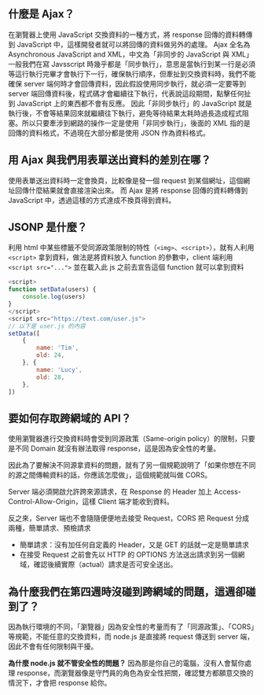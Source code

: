 ## 什麼是 Ajax？

在瀏覽器上使用 JavaScript 交換資料的一種方式，將 response 回傳的資料轉傳到 JavaScript 中，這樣開發者就可以將回傳的資料做另外的處理。
Ajax 全名為 Asynchronous JavaScript and XML，中文為「非同步的 JavaScript 與 XML」一般我們在寫 Javsscript 時幾乎都是「同步執行」，意思是當執行到某一行是必須等這行執行完畢才會執行下一行，確保執行順序，但牽扯到交換資料時，我們不能確保 server 端何時才會回傳資料，因此假設使用同步執行，就必須一定要等到 server 端回傳資料後，程式碼才會繼續往下執行，代表說這段期間，點擊任何扯到 JavaScript 上的東西都不會有反應。
因此「非同步執行」的 JavaScript 就是執行後，不會等結果回來就繼續往下執行，避免等待結果太耗時過長造成程式阻塞。所以只要牽涉到網路的操作一定是使用「非同步執行」，後面的 XML 指的是回傳的資料格式，不過現在大部分都是使用 JSON 作為資料格式。

## 用 Ajax 與我們用表單送出資料的差別在哪？

使用表單送出資料時一定會換頁，比較像是發一個 request 到某個網址，這個網址回傳什麼結果就會直接渲染出來。
而 Ajax 是將 response 回傳的資料轉傳到 JavaScript 中，透過這樣的方式達成不換頁得到資料。

## JSONP 是什麼？

利用 html 中某些標籤不受同源政策限制的特性（`<img>`、`<script>`），就有人利用 `<script>` 拿到資料，做法是將資料放入 function 的參數中，client 端利用 `<script src="...">` 並在載入此 js 之前去宣告這個 function 就可以拿到資料

```js
<script>
function setData(users) {
    console.log(users)
}
</script>
<script src="https://text.com/user.js">
// 以下是 user.js 的內容
setData([
    {
        name: 'Tim',
        old: 24,
    }, {
        name: 'Lucy',
        old: 28,
    },
])
```

## 要如何存取跨網域的 API？


使用瀏覽器進行交換資料時會受到同源政策（Same-origin policy）的限制，只要是不同 Domain 就沒有辦法取得 response，這是因為安全性的考量。

因此為了要解決不同源拿資料的問題，就有了另一個規範說明了「如果你想在不同的源之間傳輸資料的話，你應該怎麼做」，這個規範就叫做 CORS。

Server 端必須開啟允許跨來源請求，在 Response 的 Header 加上 Access-Control-Allow-Origin，這樣 Client 端才能收到資料。

反之來，Server 端也不會隨隨便便地去接受 Request，CORS 把 Request 分成兩種，簡單請求、預檢請求
* 簡單請求：沒有加任何自定義的 Header，又是 GET 的話就一定是簡單請求
* 在接受 Request 之前會先以 HTTP 的 OPTIONS 方法送出請求到另一個網域，確認後續實際（actual）請求是否可安全送出。


## 為什麼我們在第四週時沒碰到跨網域的問題，這週卻碰到了？

因為執行環境的不同，「瀏覽器」因為安全性的考量而有了「同源政策」、「CORS」等規範，不能任意的交換資料，而 node.js 是直接將 request 傳送到 server 端，因此不會有任何限制與干擾。

**為什麼 node.js 就不管安全性的問題？**
因為那是你自己的電腦，沒有人會幫你處理 response，而瀏覽器像是守門員的角色為安全性把關，確認雙方都願意交換的情況下，才會把 response 給你。


